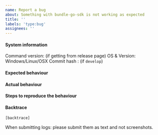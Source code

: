 ```yaml
---
name: Report a bug
about: Something with bundle-go-sdk is not working as expected
title: ''
labels: 'type:bug'
assignees: ''
---
```


#### System information

Command version: (if getting from release page)
OS & Version: Windows/Linux/OSX
Commit hash : (if `develop`)

#### Expected behaviour


#### Actual behaviour


#### Steps to reproduce the behaviour


#### Backtrace

````
[backtrace]
````

When submitting logs: please submit them as text and not screenshots.